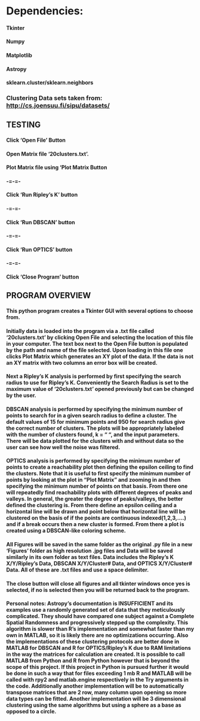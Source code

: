 

# Dependencies: 
#### Tkinter
#### Numpy
#### Matplotlib
#### Astropy
#### sklearn.cluster/sklearn.neighbors

### Clustering Data sets taken from: http://cs.joensuu.fi/sipu/datasets/ 

## TESTING

#### Click ‘Open File’ Button
#### Open Matrix file ‘20clusters.txt’.
#### Plot Matrix file using ‘Plot Matrix Button
#### -=-=-
#### Click ‘Run Ripley’s K’ button
#### -=-=-
#### Click ‘Run DBSCAN’ button
#### -=-=-
#### Click ‘Run OPTICS’ button
#### -=-=-
#### Click ‘Close Program’ button

## PROGRAM OVERVIEW
#### This python program creates a Tkinter GUI with several options to choose from.

#### Initially data is loaded into the program via a .txt file called ‘20clusters.txt’ by clicking Open File and selecting the location of this file in your computer. The text box next to the Open File button is populated by the path and name of the file selected. Upon loading in this file one clicks Plot Matrix which generates an XY plot of the data. If the data is not an XY matrix with two columns an error box will be created.

#### Next a Ripley’s K analysis is performed by first specifying the search radius to use for Ripley’s K. Conveniently the Search Radius is set to the maximum value of ‘20clusters.txt’ opened previously but can be changed by the user.

#### DBSCAN analysis is performed by specifying the minimum number of points to search for in a given search radius to define a cluster. The default values of 15 for minimum points and 950 for search radius give the correct number of clusters. The plots will be appropriately labeled with the number of clusters found, k = “ “, and the input parameters. There will be data plotted for the clusters with and without data so the user can see how well the noise was filtered.

#### OPTICS analysis is performed by specifying the minimum number of points to create a reachability plot then defining the epsilon ceiling to find the clusters. Note that it is useful to first specify the minimum number of points by looking at the plot in “Plot Matrix” and zooming in and then specifying the minimum number of points on that basis. From there one will repeatedly find reachability plots with different degrees of peaks and valleys. In general, the greater the degree of peaks/valleys, the better defined the clustering is. From there define an epsilon ceiling and a horizontal line will be drawn and point below that horizontal line will be clustered on the basis of if the points are continuous indexed(1,2,3,....) and if a break occurs then a new cluster is formed. From there a plot is created using a DBSCAN-like coloring scheme.

#### All Figures will be saved in the same folder as the original .py file in a new ‘Figures’ folder as high resolution .jpg files and Data will be saved similarly in its own folder as text files. Data includes the Ripley’s K X/Y/Ripley’s Data, DBSCAN X/Y/Cluster# Data, and OPTICS X/Y/Cluster# Data. All of these are .txt files and use a space delimiter.

#### The close button will close all figures and all tkinter windows once yes is selected, if no is selected then you will be returned back to the program.

#### Personal notes: Astropy’s documentation is INSUFFICIENT and its examples use a randomly generated set of data that they meticulously complicated. They should have compared one subject against a Complete Spatial Randomness and progressively stepped up the complexity. This algorithm is slower than R’s implementation and somewhat faster than my own in MATLAB, so it is likely there are no optimizations occurring. Also the implementations of these clustering protocols are better done in MATLAB for DBSCAN and R for OPTICS/Ripley’s K due to RAM limitations in the way the matrices for calculation are created. It is possible to call MATLAB from Python and R from Python however that is beyond the scope of this project. If this project in Python is pursued further it would be done in such a way that for files exceeding 1 mb R and MATLAB will be called with rpy2 and matlab.engine respectively in the Try arguments in the code. Additionally another implementation will be to automatically transpose matrices that are 2 row, many column upon opening so more data types can be fitted. Another implementation will be 3 dimensional clustering using the same algorithms but using a sphere as a base as opposed to a circle.
